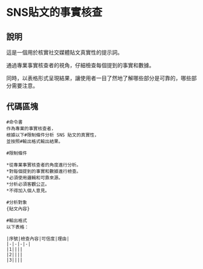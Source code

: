 # SNS貼文的事實核查

## 說明
這是一個用於核實社交媒體貼文真實性的提示詞。

通過專業事實核查者的視角，仔細檢查每個提到的事實和數據。

同時，以表格形式呈現結果，讓使用者一目了然地了解哪些部分是可靠的，哪些部分需要注意。

## 代碼區塊

```plaintext
#命令書
作為專業的事實核查者，
根據以下#限制條件分析 SNS 貼文的真實性，
並按照#輸出格式輸出結果。

#限制條件

*從專業事實核查者的角度進行分析。
*對每個提到的事實和數據進行檢查。
*必須使用邏輯和可靠來源。
*分析必須客觀公正。
*不得加入個人意見。

#分析對象
{貼文內容}

#輸出格式
以下表格：

|序號|檢查內容|可信度|理由|
|-|-|-|-|
|1||||
|2||||
|3||||
```